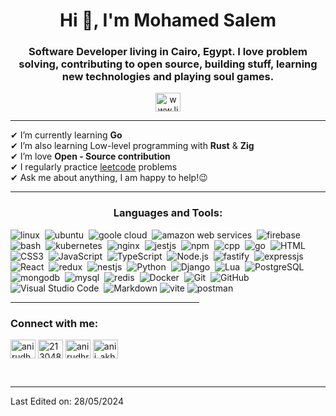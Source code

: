 
<h1 align="center">Hi 👋, I'm Mohamed Salem</h1>

<h3 align="center">Software Developer living in Cairo, Egypt. I love problem solving, contributing to open source, building stuff, learning new technologies and playing soul games.</h3>

<div align="center">
  <a   href="https://linkedin.com/in/www.linkedin.com/in/josué-andrey-rojas-vega-4b4a05198" target="blank"><img align="center" src="https://raw.githubusercontent.com/rahuldkjain/github-profile-readme-generator/master/src/images/icons/Social/linked-in-alt.svg" alt="www.linkedin.com/in/josué-andrey-rojas-vega-4b4a05198" height="30" width="40" /></a>
</div>


<hr/>


✔ I’m currently learning **Go**<br>
✔ I’m also learning Low-level programming with **Rust** & **Zig**<br>
✔ I’m love **Open - Source contribution**<br>
✔ I regularly practice [leetcode](https://leetcode.com/u/mohamedsalem3331/) problems <br>
✔ Ask me about anything, I am happy to help!😉<br>

<!-- LANGUAGES AND TOOLS -->
<hr>
<h3 align="center">Languages and Tools:</h3>


  ![linux](https://img.shields.io/badge/-linux-0D1117?logo=linux&logoColor=white)&nbsp;
  ![ubuntu](https://img.shields.io/badge/-ubuntu-0D1117?logo=ubuntu)&nbsp;
  ![goole cloud](https://img.shields.io/badge/-googlecloud-0D1117?logo=googlecloud)&nbsp;
  ![amazon web services](https://img.shields.io/badge/-aws-0D1117?logo=amazonaws&logoSize=auto)&nbsp;
  ![firebase](https://img.shields.io/badge/-firebase-0D1117?logo=firebase&logoSize=auto)&nbsp;
  ![bash](https://img.shields.io/badge/-bash-0D1117?logo=gnubash&logoSize=auto)&nbsp;
  ![kubernetes](https://img.shields.io/badge/-kubernetes-0D1117?logo=kubernetes&logoSize=auto)&nbsp;
  ![nginx](https://img.shields.io/badge/-nginx-0D1117?logo=nginx&logoSize=auto&logoColor=green)&nbsp;
  ![jestjs](https://img.shields.io/badge/-jest-0D1117?logo=jest&logoSize=auto)&nbsp;
  ![npm](https://img.shields.io/badge/-npm-0D1117?logo=npm)&nbsp;
  ![cpp](https://img.shields.io/badge/-C++-0D1117?logo=cplusplus)&nbsp;
  ![go](https://img.shields.io/badge/-go-0D1117?logo=go)&nbsp;
  ![HTML](https://img.shields.io/badge/-HTML-0D1117?style=flat&logo=HTML5)&nbsp;
  ![CSS3](https://img.shields.io/badge/-CSS-0D1117?style=flat&logo=CSS3&logoColor=1572B6)&nbsp;
  ![JavaScript](https://img.shields.io/badge/-JavaScript-0D1117?style=flat&logo=javascript)&nbsp;
  ![TypeScript](https://img.shields.io/badge/-TypeScript-0D1117?style=flat&logo=typescript)&nbsp;
  ![Node.js](https://img.shields.io/badge/-Node.js-0D1117?style=flat&logo=node.js)&nbsp;
  ![fastify](https://img.shields.io/badge/-fastify-0D1117?logo=fastify)&nbsp;
  ![expressjs](https://img.shields.io/badge/-expressjs-0D1117?logo=express)&nbsp;
  ![React](https://img.shields.io/badge/-React-0D1117?style=flat&logo=react)&nbsp;
  ![redux](https://img.shields.io/badge/-reduxjs-0D1117?logo=redux)&nbsp;
  ![nestjs](https://img.shields.io/badge/-nestjs-0D1117?logo=nestjs)&nbsp;
  ![Python](https://img.shields.io/badge/-Python-0D1117?style=flat&logo=python)&nbsp;
  ![Django](https://img.shields.io/badge/-Django-0D1117?style=flat&logo=django)&nbsp;
  ![Lua](https://img.shields.io/badge/-Lua-0D1117?style=flat&logo=Lua)&nbsp;
  ![PostgreSQL](https://img.shields.io/badge/-PostgreSQL-0D1117?style=flat&logo=postgresql)&nbsp;
  ![mongodb](https://img.shields.io/badge/-MongoDB-0D1117?style=flat&logo=mongodb)&nbsp;
  ![mysql](https://img.shields.io/badge/-mysql-0D1117?style=flat&logo=mysql)&nbsp;
  ![redis](https://img.shields.io/badge/-redis-0D1117?style=flat&logo=redis)&nbsp;
  ![Docker](https://img.shields.io/badge/-Docker-0D1117?style=flat&logo=docker)&nbsp;
  ![Git](https://img.shields.io/badge/-Git-0D1117?style=flat&logo=git)&nbsp;
  ![GitHub](https://img.shields.io/badge/-GitHub-0D1117?style=flat&logo=github)&nbsp;
  ![Visual Studio Code](https://img.shields.io/badge/-VS%20Code-0D1117?style=flat&logo=visual-studio-code&logoColor=007ACC)&nbsp;
  ![Markdown](https://img.shields.io/badge/-Markdown-0D1117?style=flat&logo=markdown)
  ![vite](https://img.shields.io/badge/-vite-0D1117?style=flat&logo=vite&logoColor=yellow)
  ![postman](https://img.shields.io/badge/-postman-0D1117?style=flat&logo=postman)


<hr width="60%" >
<h3 align="left">Connect with me:</h3>
<p align="left">
<a href="https://linkedin.com/in/anirudh-rai-072732220" target="blank"><img align="center" src="https://raw.githubusercontent.com/rahuldkjain/github-profile-readme-generator/master/src/images/icons/Social/linked-in-alt.svg" alt="anirudh-rai-072732220" height="30" width="40" /></a>
<a href="https://stackoverflow.com/users/21304875" target="blank"><img align="center" src="https://raw.githubusercontent.com/rahuldkjain/github-profile-readme-generator/master/src/images/icons/Social/stack-overflow.svg" alt="21304875" height="30" width="40" /></a>
<a href="https://kaggle.com/anirudhrai693" target="blank"><img align="center" src="https://raw.githubusercontent.com/rahuldkjain/github-profile-readme-generator/master/src/images/icons/Social/kaggle.svg" alt="anirudhrai693" height="30" width="40" /></a>
<a href="https://instagram.com/anii_akhil" target="blank"><img align="center" src="https://raw.githubusercontent.com/rahuldkjain/github-profile-readme-generator/master/src/images/icons/Social/instagram.svg" alt="anii_akhil" height="30" width="40" /></a>
</p>
<br>

------

Last Edited on: 28/05/2024
